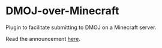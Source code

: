 # DMOJ-over-Minecraft

Plugin to facilitate submitting to DMOJ on a Minecraft server.

Read the announcement [here](https://dmoj.ca/post/178-dmoj-introduces-innovative-way-submit).
